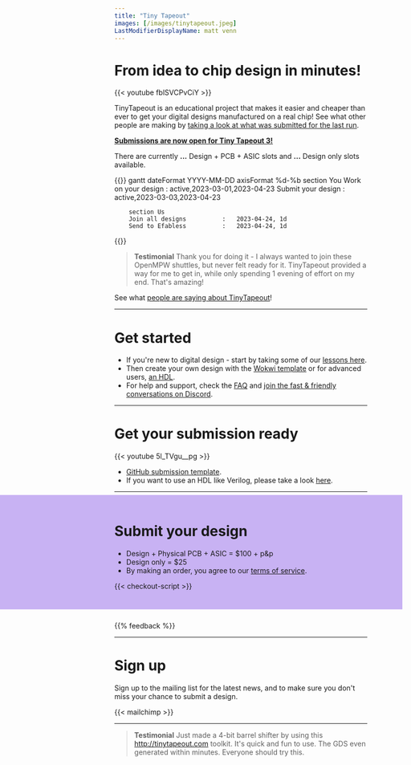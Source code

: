 ```yaml
---
title: "Tiny Tapeout"
images: [/images/tinytapeout.jpeg]
LastModifierDisplayName: matt venn
---
```


# From idea to chip design in minutes!

{{< youtube fblSVCPvCiY >}}

TinyTapeout is an educational project that makes it easier and cheaper than ever to get your digital designs manufactured on a real chip! See what other people are making by [taking a look at what was submitted for the last run](/runs/tt02).

[**Submissions are now open for Tiny Tapeout 3!**](/#submit-your-design)

<div x-data="checkout"> There are currently 
<b x-text="stock['tt-asic-pcb']">...</b> Design + PCB + ASIC slots and <b x-text="stock['tt-design-only']">...</b> Design only slots available</small>. 
</div>

{{<mermaid>}}
gantt
        dateFormat  YYYY-MM-DD
        axisFormat %d-%b
        section You
        Work on your design       :   active,2023-03-01,2023-04-23
        Submit your design        :   active,2023-03-03,2023-04-23
        
        section Us
        Join all designs          :   2023-04-24, 1d
        Send to Efabless          :   2023-04-24, 1d
{{</mermaid>}}

> **Testimonial** Thank you for doing it - I always wanted to join these OpenMPW shuttles, but never felt ready for it. TinyTapeout provided a way for me to get in, while only spending 1 evening of effort on my end. That's amazing!

See what [people are saying about TinyTapeout](https://twitter.com/search?q=tinytapeout)!

---

# Get started

* If you're new to digital design - start by taking some of our [lessons here](digital_design).
* Then create your own design with the [Wokwi template](https://wokwi.com/projects/357178660283991041) or for advanced users, [an HDL](/hdl).
* For help and support, check the [FAQ](faq) and [join the fast & friendly conversations on Discord](https://discord.gg/qZHPrPsmt6).

---

# Get your submission ready

{{< youtube 5l_TVgu__pg >}}

* [GitHub submission template](https://github.com/TinyTapeout/tt03-submission-template).
* If you want to use an HDL like Verilog, please take a look [here](/hdl).

---

<style>
  .fullbleed-bg {
    position: absolute;
    top: -8px;
    left: 50%;
    right: 50%;
    margin-left: calc(-50vw - 158px);
    width: 100vw;
    bottom: -8px;
    z-index: -1;
  }
  @media only all and (max-width: 59.938em) {
    .fullbleed-bg {
      margin-left: calc(-50vw - 124px);
    }
  }
  @media only all and (max-width: 47.938em) {
    .fullbleed-bg {
      margin-left: calc(-50vw - 8px);
    }
  }
</style>

<div style="position: relative; padding: 8px 0 16px; margin-bottom: 32px">
  <!-- background color strip -->
  <div style="background: #c8b2f3;" class="fullbleed-bg"></div>

# Submit your design

* Design + Physical PCB + ASIC = $100 + p&p
* Design only = $25
* By making an order, you agree to our [terms of service](terms).

<style>
  [x-cloak] { display: none !important; }
  .checkout--product { display: flex; align-items: baseline; font-weight: normal; }
  .checkout--product small { display: block; color: gray; }
</style>

<div x-data="checkout" x-cloak>

  <div x-show="soldOut" style="color: red">Sorry, we are sold out!</div>

  Project Repository URL:

  <input x-model="repo" x-bind:disabled="validating || validated" type="text" placeholder="https://github.com/user/repo" />

  <div x-show="loading">Loading...</div>
  <button class="button" x-on:click="next()" x-show="!loading" x-bind:disabled="validating || validated">Next</button>

  <div style="color:red" x-show="errorMessage" x-text="errorMessage"></div>
  <div style="color:purple" x-show="validating">Validating repo...</div>

<div x-show="validated">

### Please choose your package:

<fieldset>
  <label class="checkout--product">
    <input x-model="selectedProduct" value="tt-asic-pcb" type="radio" x-bind:disabled="stock['tt-asic-pcb'] <= 0" />
    <div>
      Design slot + Physical PCB with the chip ($100)
      <small><span x-text="stock['tt-asic-pcb']"></span> available</small>
    </div>
  </label>

  <label class="checkout--product">
    <input x-model="selectedProduct" value="tt-design-only" type="radio" x-bind:disabled="stock['tt-design-only'] <= 0"/>
    <div>
      Design slot only ($25) 
      <small><span x-text="stock['tt-design-only']"></span> available</small>
    </div>
  </label>
</fieldset>

<button x-on:click="payment()" x-bind:disabled="redirecting">Continue to Payment</button> 
<!-- **<div x-bind:disabled>Submissions will be open on November 9th</div>** -->

<div style="color:red" x-show="checkoutError" x-text="checkoutError"></div>

</div> <!-- validated -->

</div> <!-- checkout -->

{{< checkout-script >}}

</div>

{{% feedback %}}

---

# Sign up

Sign up to the mailing list for the latest news, and to make sure you don't miss your chance to submit a design.

{{< mailchimp >}}

---

> **Testimonial** Just made a 4-bit barrel shifter by using this http://tinytapeout.com toolkit. It's quick and fun to use. The GDS even generated within minutes. Everyone should try this.
